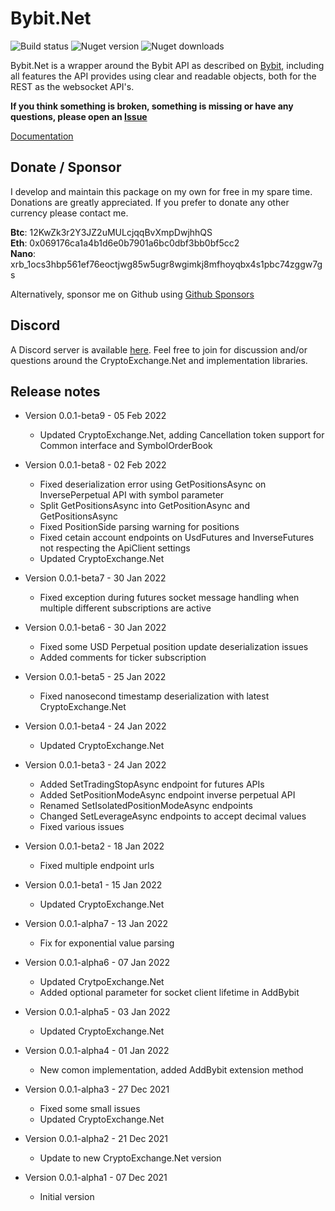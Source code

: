 # Bybit.Net
![Build status](https://app.travis-ci.com/JKorf/Bybit.Net.svg?token=2PbyJrjvDDpys8nuT4Xb&branch=main) ![Nuget version](https://img.shields.io/nuget/v/Bybit.net.svg)  ![Nuget downloads](https://img.shields.io/nuget/dt/Bybit.Net.svg)
 
Bybit.Net is a wrapper around the Bybit API as described on [Bybit](https://bybit-exchange.github.io/docs/spot/#t-introduction), including all features the API provides using clear and readable objects, both for the REST  as the websocket API's.

**If you think something is broken, something is missing or have any questions, please open an [Issue](https://github.com/JKorf/Bybit.Net/issues)**

[Documentation](https://jkorf.github.io/Bybit.Net/)

## Donate / Sponsor
I develop and maintain this package on my own for free in my spare time. Donations are greatly appreciated. If you prefer to donate any other currency please contact me.

**Btc**:  12KwZk3r2Y3JZ2uMULcjqqBvXmpDwjhhQS  
**Eth**:  0x069176ca1a4b1d6e0b7901a6bc0dbf3bb0bf5cc2  
**Nano**: xrb_1ocs3hbp561ef76eoctjwg85w5ugr8wgimkj8mfhoyqbx4s1pbc74zggw7gs  

Alternatively, sponsor me on Github using [Github Sponsors](https://github.com/sponsors/JKorf)  

## Discord
A Discord server is available [here](https://discord.gg/MSpeEtSY8t). Feel free to join for discussion and/or questions around the CryptoExchange.Net and implementation libraries.

## Release notes
* Version 0.0.1-beta9 - 05 Feb 2022
    * Updated CryptoExchange.Net, adding Cancellation token support for Common interface and SymbolOrderBook

* Version 0.0.1-beta8 - 02 Feb 2022
    * Fixed deserialization error using GetPositionsAsync on InversePerpetual API with symbol parameter
    * Split GetPositionsAsync into GetPositionAsync and GetPositionsAsync
    * Fixed PositionSide parsing warning for positions
    * Fixed cetain account endpoints on UsdFutures and InverseFutures not respecting the ApiClient settings
    * Updated CryptoExchange.Net

* Version 0.0.1-beta7 - 30 Jan 2022
    * Fixed exception during futures socket message handling when multiple different subscriptions are active

* Version 0.0.1-beta6 - 30 Jan 2022
    * Fixed some USD Perpetual position update deserialization issues
    * Added comments for ticker subscription

* Version 0.0.1-beta5 - 25 Jan 2022
    * Fixed nanosecond timestamp deserialization with latest CryptoExchange.Net

* Version 0.0.1-beta4 - 24 Jan 2022
    * Updated CryptoExchange.Net

* Version 0.0.1-beta3 - 24 Jan 2022
    * Added SetTradingStopAsync endpoint for futures APIs
    * Added SetPositionModeAsync endpoint inverse perpetual API
    * Renamed SetIsolatedPositionModeAsync endpoints
    * Changed SetLeverageAsync endpoints to accept decimal values
    * Fixed various issues

* Version 0.0.1-beta2 - 18 Jan 2022
    * Fixed multiple endpoint urls

* Version 0.0.1-beta1 - 15 Jan 2022
    * Updated CryptoExchange.Net

* Version 0.0.1-alpha7 - 13 Jan 2022
    * Fix for exponential value parsing

* Version 0.0.1-alpha6 - 07 Jan 2022
    * Updated CrytpoExchange.Net
    * Added optional parameter for socket client lifetime in AddBybit

* Version 0.0.1-alpha5 - 03 Jan 2022
    * Updated CryptoExchange.Net

* Version 0.0.1-alpha4 - 01 Jan 2022
    * New comon implementation, added AddBybit extension method

* Version 0.0.1-alpha3 - 27 Dec 2021
    * Fixed some small issues
    * Updated CryptoExchange.Net

* Version 0.0.1-alpha2 - 21 Dec 2021
    * Update to new CryptoExchange.Net version

* Version 0.0.1-alpha1 - 07 Dec 2021
    * Initial version

